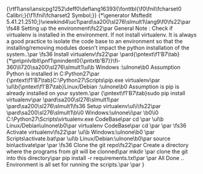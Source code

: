 {\rtf1\ansi\ansicpg1252\deff0\deflang16393{\fonttbl{\f0\fnil\fcharset0 Calibri;}{\f1\fnil\fcharset2 Symbol;}}
{\*\generator Msftedit 5.41.21.2510;}\viewkind4\uc1\pard\sa200\sl276\slmult1\lang9\f0\fs22\par
\fs48 Setting up the environment\fs22\par
General Note : Check if virtualenv is installed in the environment. If not install virtualenv. It is always a good practice to isolate the code base to an environment so that the installing/removing modules doesn't impact the python installation of the system..\par
\fs36 Install virtualenv\fs22\par
\pard{\pntext\f1\'B7\tab}{\*\pn\pnlvlblt\pnf1\pnindent0{\pntxtb\'B7}}\fi-360\li720\sa200\sl276\slmult1\ul\b Windows :\ulnone\b0  Assumption Python is installed in C:Python27\par
{\pntext\f1\'B7\tab}C:\\Python27\\Scripts\\pip.exe virtualenv\par
\ul\b{\pntext\f1\'B7\tab}Linux/Debian :\ulnone\b0  Assumption is pip is already installed on your system.\par
{\pntext\f1\'B7\tab}sudo pip install virtualenv\par
\pard\sa200\sl276\slmult1\par
\pard\sa200\sl276\slmult1\fs36 Setup virtualenv\ul\i\fs22\par
\pard\sa200\sl276\slmult1\b\i0 Windows:\ulnone\i\par
\b0\i0 C:\\Python27\\Scripts\\virtualenv.exe CodeBase\par
cd <path to CodeBase>\par
\ul\b Linux/Debian\ulnone\b0\par
virtualenv CodeBase\par
cd <path to CodeBase>\par
\par
\fs36 Activate virtualenv\fs22\par
\ul\b Windows:\ulnone\b0  \par
Scripts\\activate.bat\par
\ul\b Linux/Debian:\ulnone\b0\par
 source bin\\activate\par
\par
\fs36 Clone the git repo\fs22\par
Create a directory where the programs from git will be clonned\par
mkdir <Programs directory>\par
clone the git into this directory\par
pip install -r requirements.txt\par
\par
All Done .. Environment is all set for running the scripts.\par
\par
}
 